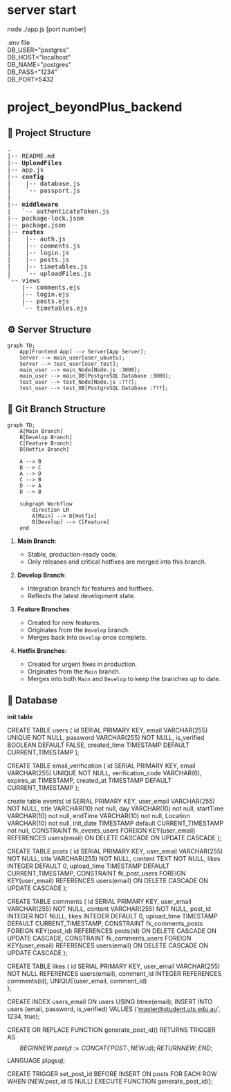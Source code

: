 # server start

node ./app.js [port number]

.env  file  
DB_USER="postgres"  
DB_HOST="localhost"  
DB_NAME="postgres"  
DB_PASS="1234"  
DB_PORT=5432  

# project_beyondPlus_backend

## 📁 Project Structure
<pre>
.  
|-- README.md  
|-- <b>UploadFiles</b> 
|-- app.js  
|-- <b>config</b>  
|    |-- database.js 
|    `-- passport.js  
|  
|-- <b>middleware</b> 
|   `-- authenticateToken.js  
|-- package-lock.json  
|-- package.json  
|-- <b>routes</b>  
|    |-- auth.js  
|    |-- comments.js  
|    |-- login.js  
|    |-- posts.js  
|    |-- timetables.js  
|    `-- uploadFiles.js  
`-- views  
    |-- comments.ejs  
    |-- login.ejs  
    |-- posts.ejs  
    `-- timetables.ejs</pre>

## ⚙️ Server Structure
```mermaid
graph TD;
    App[Frontend App] --> Server[App Server];
    Server --> main_user[user_ubuntu];
    Server --> test_user[user_test];
    main_user --> main_Node[Node.js :3000];
    main_user --> main_DB[PostgreSQL Database :3000];
    test_user --> test_Node[Node.js :???];
    test_user --> test_DB[PostgreSQL Database :???];
```

## 🚩 Git Branch Structure
```mermaid
graph TD;
    A[Main Branch]
    B[Develop Branch]
    C[Feature Branch]
    D[Hotfix Branch]

    A --> B  
    B --> C 
    A --> D 
    C --> B 
    D --> A 
    D --> B 

    subgraph Workflow
        direction LR
        A[Main] --> D[Hotfix]
        B[Develop] --> C[Feature]
    end
```

1. **Main Branch**:
   - Stable, production-ready code.
   - Only releases and critical hotfixes are merged into this branch.

2. **Develop Branch**:
   - Integration branch for features and hotfixes.
   - Reflects the latest development state.

3. **Feature Branches**:
   - Created for new features.
   - Originates from the `Develop` branch.
   - Merges back into `Develop` once complete.

4. **Hotfix Branches**:
   - Created for urgent fixes in production.
   - Originates from the `Main` branch.
   - Merges into both `Main` and `Develop` to keep the branches up to date.
  
## 📁 Database

**init table**

CREATE TABLE users (
    id SERIAL PRIMARY KEY,
    email VARCHAR(255) UNIQUE NOT NULL,
    password VARCHAR(255) NOT NULL,
    is_verified BOOLEAN DEFAULT FALSE,
    created_time TIMESTAMP DEFAULT CURRENT_TIMESTAMP
);

CREATE TABLE email_verification (
    id SERIAL PRIMARY KEY,
    email VARCHAR(255) UNIQUE NOT NULL,
    verification_code VARCHAR(6),
    expires_at TIMESTAMP,
    created_at TIMESTAMP DEFAULT CURRENT_TIMESTAMP
);

create table events(
id SERIAL PRIMARY KEY,
user_email VARCHAR(255) NOT NULL, 
title VARCHAR(10) not null, 
day VARCHAR(10) not null, 
startTime VARCHAR(10) not null, 
endTime VARCHAR(10) not null, 
Location VARCHAR(10) not null,
init_date    TIMESTAMP default CURRENT_TIMESTAMP not null,
CONSTRAINT fk_events_users FOREIGN KEY(user_email) REFERENCES users(email) ON DELETE CASCADE ON UPDATE CASCADE
);

CREATE TABLE posts (
  id SERIAL PRIMARY KEY,
  user_email VARCHAR(255) NOT NULL,
  title VARCHAR(255) NOT NULL,
  content TEXT NOT NULL,
  likes INTEGER DEFAULT 0,
  upload_time TIMESTAMP DEFAULT CURRENT_TIMESTAMP,
  CONSTRAINT fk_post_users FOREIGN KEY(user_email) REFERENCES users(email) ON DELETE CASCADE ON UPDATE CASCADE
);

CREATE TABLE comments (
  id SERIAL PRIMARY KEY,
  user_email VARCHAR(255) NOT NULL,
  content VARCHAR(255) NOT NULL,
  post_id INTEGER NOT NULL,
  likes INTEGER DEFAULT 0,
  upload_time TIMESTAMP DEFAULT CURRENT_TIMESTAMP,
  CONSTRAINT fk_comments_posts FOREIGN KEY(post_id) REFERENCES posts(id) ON DELETE CASCADE ON UPDATE CASCADE,
  CONSTRAINT fk_comments_users FOREIGN KEY(user_email) REFERENCES users(email) ON DELETE CASCADE ON UPDATE CASCADE
);

CREATE TABLE likes (
  id SERIAL PRIMARY KEY,
  user_email VARCHAR(255) NOT NULL REFERENCES users(email),
  comment_id INTEGER REFERENCES comments(id),
  UNIQUE(user_email, comment_id)  
);

CREATE INDEX users_email ON users USING btree(email);
INSERT INTO users (email, password, is_verified) VALUES ('master@student.uts.edu.au', 1234, true);




CREATE OR REPLACE FUNCTION generate_post_id()
RETURNS TRIGGER AS $$
BEGIN
  NEW.post_id := CONCAT('POST_', NEW.id);
  RETURN NEW;
END;
$$ LANGUAGE plpgsql;

CREATE TRIGGER set_post_id
BEFORE INSERT ON posts
FOR EACH ROW
WHEN (NEW.post_id IS NULL)
EXECUTE FUNCTION generate_post_id();

